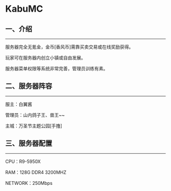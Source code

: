 # KabuMC
## 一、介绍
-----------
服务器完全无氪金，金币[香风币]需靠买卖交易或在线奖励获得。

玩家可在服务器内创立小镇或自由发展。

服务器菜单权限等系统非常完善，管理员训练有素。

## 二、服务器阵容
-----------
服主：白翼酱

管理员：山内鸽子王、兽王~~

主城：万圣节主题公园[手撸]

## 三、服务器配置
-----------
CPU：R9-5950X

RAM：128G DDR4 3200MHZ

NETWORK：250Mbps
